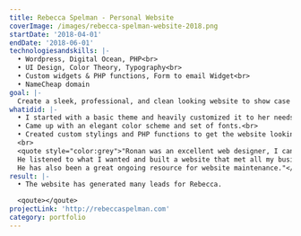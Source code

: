 ```yaml
---
title: Rebecca Spelman - Personal Website
coverImage: /images/rebecca-spelman-website-2018.png
startDate: '2018-04-01'
endDate: '2018-06-01'
technologiesandskills: |-
  • Wordpress, Digital Ocean, PHP<br>
  • UI Design, Color Theory, Typography<br>
  • Custom widgets & PHP functions, Form to email Widget<br>
  • NameCheap domain
goal: |-
  Create a sleek, professional, and clean looking website to show case Rebecca's skills in writing, digital marketing / SEO, and voice work.
whatidid: |-
  • I started with a basic theme and heavily customized it to her needs.<br>
  • Came up with an elegant color scheme and set of fonts.<br>
  • Created custom stylings and PHP functions to get the website looking as we wanted (the portfolio & blog are especially customized).<br>
  <br>
  <quote style="color:grey">"Ronan was an excellent web designer, I can't recommend him enough!<br>
  He listened to what I wanted and built a website that met all my business needs.<br>
  He has also been a great ongoing resource for website maintenance."</quote> - Rebecca Spelman
result: |-
  • The website has generated many leads for Rebecca.

  <qoute></qoute>
projectLink: 'http://rebeccaspelman.com'
category: portfolio
---
```

